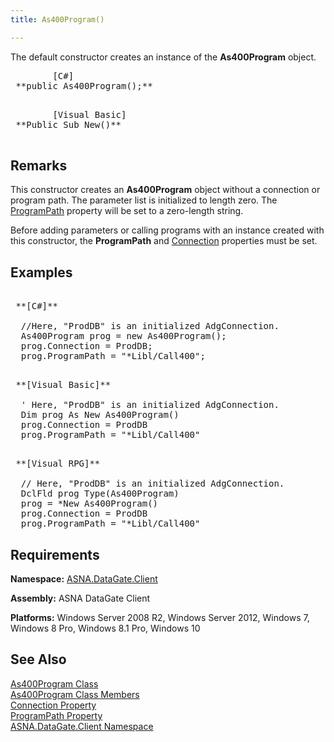 ```yaml
---
title: As400Program()

---
```


The default constructor creates an instance of the **As400Program** object. 
<pre class="prettyprint">        <span class="lang">[C#]</span>
 **public As400Program();** 
      </pre>
<pre class="prettyprint">        <span class="lang">[Visual Basic] </span>
 **Public Sub New()** 
      </pre>

## Remarks

This constructor creates an **As400Program** object without a connection or program path. The parameter list is initialized to length zero. The [ProgramPath](as400program-class-program-path-property.html) property will be set to a zero-length string. 

Before adding parameters or calling programs with an instance created with this constructor, the **ProgramPath** and [Connection](as400program-class-connection-property.html) properties must be set.
## Examples

<pre>
        <span class="lang">
 **[C#]** 
        </span>
  //Here, "ProdDB" is an initialized AdgConnection.
  As400Program prog = new As400Program();
  prog.Connection = ProdDB;
  prog.ProgramPath = "*Libl/Call400";</pre>
<pre>
        <span class="lang">
 **[Visual Basic]** 
        </span>
  ' Here, "ProdDB" is an initialized AdgConnection.
  Dim prog As New As400Program()
  prog.Connection = ProdDB
  prog.ProgramPath = "*Libl/Call400"</pre>
<pre class="prettyprint">
        <span class="lang">
 **[Visual RPG]** 
        </span>
  // Here, "ProdDB" is an initialized AdgConnection.
  DclFld prog Type(As400Program)
  prog = *New As400Program()
  prog.Connection = ProdDB
  prog.ProgramPath = "*Libl/Call400"</pre>

## Requirements

**Namespace:** [ASNA.DataGate.Client](datagate-client-namespace.html) 

**Assembly:** ASNA DataGate Client

**Platforms:** Windows Server 2008 R2, Windows Server 2012, Windows 7, Windows 8 Pro, Windows 8.1 Pro, Windows 10
## See Also


[As400Program Class](as400program-class.html)
      <br />
[As400Program Class Members](as400program-members.html)
      <br />
[Connection Property](as400program-class-connection-property.html)
      <br />
[ProgramPath Property](as400program-class-program-path-property.html)
      <br />
[ASNA.DataGate.Client Namespace](datagate-client-namespace.html)

